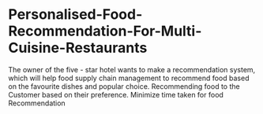 # Personalised-Food-Recommendation-For-Multi-Cuisine-Restaurants
The owner of the five - star hotel wants to make a recommendation system, which will help food supply chain management to recommend food based on the favourite dishes and popular choice.
Recommending food to the Customer based on their preference.
Minimize time taken for food Recommendation
